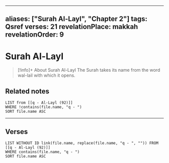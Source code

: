 
---
aliases: ["Surah Al-Layl", "Chapter 2"]
tags: Qsref
verses: 21
revelationPlace: makkah
revelationOrder: 9
---

# Surah Al-Layl

> [!info]+ About Surah Al-Layl
> The Surah takes its name from the word wal-lail with which it opens.

## Related notes
```dataview
LIST from [[q - Al-Layl (92)]]
WHERE !contains(file.name, "q - ")
SORT file.name ASC
```

---

## Verses
```dataview
LIST WITHOUT ID link(file.name, replace(file.name, "q - ", "")) FROM [[q - Al-Layl (92)]]
WHERE contains(file.name, "q - ")
SORT file.name ASC
```

